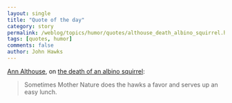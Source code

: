 ```yaml
---
layout: single 
title: "Quote of the day" 
category: story
permalink: /weblog/topics/humor/quotes/althouse_death_albino_squirrel.html
tags: [quotes, humor] 
comments: false 
author: John Hawks 
---
```



<a href="http://althouse.blogspot.com/2006/09/its-weekend.html">Ann Althouse</a>, on <a href="http://www.dallasnews.com/sharedcontent/dws/dn/latestnews/stories/083106dnmetsquirrel.2970346.html">the death of an albino squirrel</a>: 
</p>

<blockquote>Sometimes Mother Nature does the hawks a favor and serves up an easy lunch.</blockquote>

